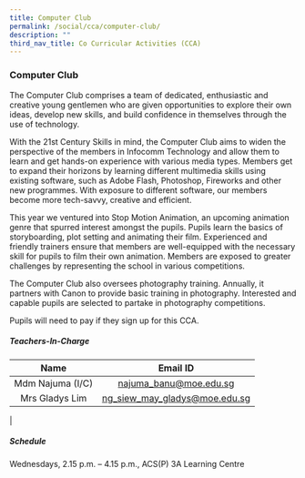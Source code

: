 ```yaml
---
title: Computer Club
permalink: /social/cca/computer-club/
description: ""
third_nav_title: Co Curricular Activities (CCA)
---
```

### **Computer Club**
The Computer Club comprises a team of dedicated, enthusiastic and creative young gentlemen who are given opportunities to explore their own ideas, develop new skills, and build confidence in themselves through the use of technology.

With the 21st Century Skills in mind, the Computer Club aims to widen the perspective of the members in Infocomm Technology and allow them to learn and get hands-on experience with various media types. Members get to expand their horizons by learning different multimedia skills using existing software, such as Adobe Flash, Photoshop, Fireworks and other new programmes. With exposure to different software, our members become more tech-savvy, creative and efficient.

This year we ventured into Stop Motion Animation, an upcoming animation genre that spurred interest amongst the pupils. Pupils learn the basics of storyboarding, plot setting and animating their film. Experienced and friendly trainers ensure that members are well-equipped with the necessary skill for pupils to film their own animation. Members are exposed to greater challenges by representing the school in various competitions.

The Computer Club also oversees photography training. Annually, it partners with Canon to provide basic training in photography. Interested and capable pupils are selected to partake in photography competitions.

Pupils will need to pay if they sign up for this CCA.

##### **Teachers-In-Charge**

| Name | Email ID |
|:---:|:---:|
| Mdm Najuma (I/C) | [najuma_banu@moe.edu.sg](mailto:najuma_banu@moe.edu.sg) |
| Mrs Gladys Lim | [ng_siew_may_gladys@moe.edu.sg](mailto:ng_siew_may_gladys@moe.edu.sg) |
|

##### **Schedule**
Wednesdays, 2.15 p.m. – 4.15 p.m., ACS(P) 3A Learning Centre